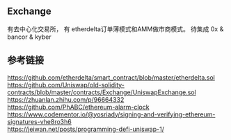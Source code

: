 ## Exchange

  有去中心化交易所， 有 etherdelta订单薄模式和AMM做市商模式。
  待集成 0x & bancor & kyber
   


## 参考链接

https://github.com/etherdelta/smart_contract/blob/master/etherdelta.sol   
https://github.com/Uniswap/old-solidity-contracts/blob/master/contracts/Exchange/UniswapExchange.sol
https://zhuanlan.zhihu.com/p/96664332
https://github.com/PhABC/ethereum-alarm-clock 
https://www.codementor.io/@yosriady/signing-and-verifying-ethereum-signatures-vhe8ro3h6   
https://jeiwan.net/posts/programming-defi-uniswap-1/  